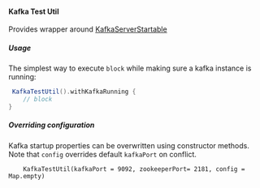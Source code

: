 #### Kafka Test Util

Provides wrapper around [KafkaServerStartable](https://github.com/apache/kafka/blob/trunk/core/src/main/scala/kafka/server/KafkaServerStartable.scala)

##### Usage

The simplest way to execute `block` while making sure a kafka instance is running:

```scala 
 KafkaTestUtil().withKafkaRunning {
    // block
}
```

##### Overriding configuration

Kafka startup properties can be overwritten using constructor methods.
Note that `config` overrides default `kafkaPort` on conflict.

```
    KafkaTestUtil(kafkaPort = 9092, zookeeperPort= 2181, config = Map.empty)
```
